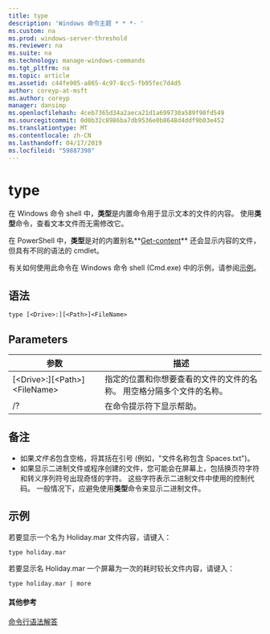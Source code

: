 ```yaml
---
title: type
description: 'Windows 命令主题 * * *- '
ms.custom: na
ms.prod: windows-server-threshold
ms.reviewer: na
ms.suite: na
ms.technology: manage-windows-commands
ms.tgt_pltfrm: na
ms.topic: article
ms.assetid: c44fe905-a865-4c97-8cc5-fb95fec7d4d5
author: coreyp-at-msft
ms.author: coreyp
manager: dansimp
ms.openlocfilehash: 4ceb7365d34a2aeca21d1a699730a589f98fd549
ms.sourcegitcommit: 0d0b32c8986ba7db9536e0b8648d4ddf9b03e452
ms.translationtype: MT
ms.contentlocale: zh-CN
ms.lasthandoff: 04/17/2019
ms.locfileid: "59887398"
---
```

# <a name="type"></a>type


在 Windows 命令 shell 中，**类型**是内置命令用于显示文本的文件的内容。 使用**类型**命令，查看文本文件而无需修改它。


在 PowerShell 中，**类型**是对的内置别名**[Get-content](https://docs.microsoft.com/powershell/module/microsoft.powershell.management/get-content)** 还会显示内容的文件，但具有不同的语法的 cmdlet。


有关如何使用此命令在 Windows 命令 shell (Cmd.exe) 中的示例，请参阅[示例](#BKMK_examples)。

## <a name="syntax"></a>语法

```
type [<Drive>:][<Path>]<FileName>
```

## <a name="parameters"></a>Parameters

|参数|描述|
|---------|-----------|
|[\<Drive>:][\<Path>]\<FileName>|指定的位置和你想要查看的文件的文件的名称。 用空格分隔多个文件的名称。|
|/?|在命令提示符下显示帮助。|

## <a name="remarks"></a>备注

-   如果*文件名*包含空格，将其括在引号 (例如，"文件名称包含 Spaces.txt")。
-   如果显示二进制文件或程序创建的文件，您可能会在屏幕上，包括换页符字符和转义序列符号出现奇怪的字符。 这些字符表示二进制文件中使用的控制代码。 一般情况下，应避免使用**类型**命令来显示二进制文件。

## <a name="BKMK_examples"></a>示例

若要显示一个名为 Holiday.mar 文件内容，请键入：
```
type holiday.mar 
```
若要显示名 Holiday.mar 一个屏幕为一次的耗时较长文件内容，请键入：
```
type holiday.mar | more 
```

#### <a name="additional-references"></a>其他参考

[命令行语法解答](command-line-syntax-key.md)
